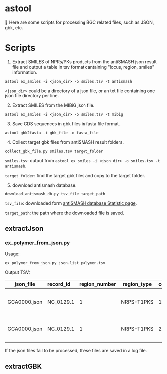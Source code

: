# astool

🧰 Here are some scripts for processing BGC related files, such as JSON, gbk, etc.



# Scripts

1. Extract SMILES of NPRs/PKs products from the antiSMASH json result file and output a table in tsv format cantaining "locus, region, smiles" information.

```shell
astool ex_smiles -i <json_dir> -o smiles.tsv -t antismash
```

`<json_dir>` could be a directory of a json file, or an txt file containing one json file directory per line.



2. Extract SMILES from the MIBiG json file.

```shell
astool ex_smiles -i <json_dir> -o smiles.tsv -t mibig
```



3. Save CDS sequences in gbk files in fasta file format.

```shell
astool gbk2fasta -i gbk_file -o fasta_file
```



4. Collect target gbk files from antiSMASH result folders.

```shell
collect_gbk_file.py smiles.tsv target_folder
```

`smiles.tsv`: output from `astool ex_smiles -i <json_dir> -o smiles.tsv -t antismash`.

`target_folder`: find the target gbk files and copy to the target folder.



5. download antismash database.

```shell
download_antismash_db.py tsv_file target_path
```

`tsv_file`: downloaded form [antiSMASH database Statistic page](https://antismash-db.secondarymetabolites.org/stats.html).

`target_path`: the path where the downloaded file is saved.



## extractJson

### ex_polymer_from_json.py

Usage:

```bash
ex_polymer_from_json.py json.list polymer.tsv
```

Output TSV:

| json_file    | record_id | region_number | region_type | cc_number | cc_type    | polymer                       |
| ------------ | :-------- | ------------- | ----------- | --------- | ---------- | ----------------------------- |
| GCA0000.json | NC_0129.1 | 1             | NRPS+T1PKS  | 1         | NRPS       | (ile) + (ohmal) + (val - val) |
| GCA0000.json | NC_0129.1 | 1             | NRPS+T1PKS  | 2         | NRPS+T1PKS | (ile) + (ohmal) + (val - val) |

If the json files fail to be processed, these files are saved in a log file.



## extractGBK
